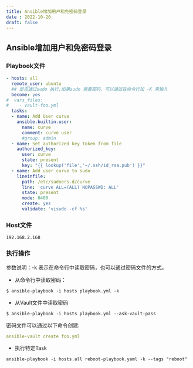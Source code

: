 ```yaml
---
title: Ansible增加用户和免密码登录
date : 2022-10-20
draft: false
---
```


## Ansible增加用户和免密码登录

### Playbook文件

```yaml
- hosts: all
  remote_user: ubuntu
  ## 是否通过sudo 执行,如果sudo 需要密码，可以通过在命令行加 -K 来输入
  become: yes 
#  vars_files: 
#    - vault-foo.yml
  tasks:
  - name: Add User curve
    ansible.builtin.user:
      name: curve
      comment: curve user
      #group: admin
  - name: Set authorized key token from file
    authorized_key:
      user: curve
      state: present
      key: "{{ lookup('file','~/.ssh/id_rsa.pub') }}"
  - name: Add user curve to sudo
    lineinfile:
      path: /etc/sudoers.d/curve
      line: 'curve ALL=(ALL) NOPASSWD: ALL'
      state: present
      mode: 0400
      create: yes
      validate: 'visudo -cf %s'
```

### Host文件

```text
192.168.2.168
```

### 执行操作

参数说明：-k 表示在命令行中读取密码，也可以通过密码文件的方式。

- 从命令行中读取密码：
```shell
$ ansible-playbook -i hosts playbook.yml -k
```

- 从Vault文件中读取密码
```shell
$ ansible-playbook -i hosts playbook.yml --ask-vault-pass
```
密码文件可以通过以下命令创建:
```yaml
ansible-vault create foo.yml
```

- 执行特定Task
```shell
ansible-playbook -i hosts.all reboot-playbook.yaml -k --tags "reboot"
```

